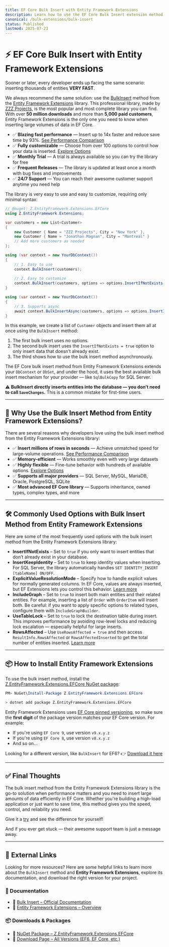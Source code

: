 ```yaml
---
title: EF Core Bulk Insert with Entity Framework Extensions
description: Learn how to use the EF Core Bulk Insert extension method from Entity Framework Extensions to efficiently insert thousands of entities into your database.
canonical: /bulk-extensions/bulk-insert
status: Published
lastmod: 2025-07-23
---
```


# ⚡ EF Core Bulk Insert with Entity Framework Extensions

Sooner or later, every developer ends up facing the same scenario: inserting thousands of entities **VERY FAST**.

We always recommend the same solution: use the [BulkInsert](https://entityframework-extensions.net/bulk-insert) method from the [Entity Framework Extensions](https://entityframework-extensions.net/) library. This professional library, made by [ZZZ Projects](https://zzzprojects.com/), is the most popular and most complete library you can find. With over **50 million downloads** and more than **5,000 paid customers**, Entity Framework Extensions is the only one you need to know when inserting large volumes of data in EF Core.

* ✅ **Blazing fast performance** — Insert up to 14x faster and reduce save time by 93%. [See Performance Comparison](https://entityframework-extensions.net/bulk-insert#performance-comparison)
* ✅ **Fully customizable** — Choose from over 100 options to control how your data is inserted. [Explore Options](https://entityframework-extensions.net/bulk-insert#bulk-insert-options)
* ✅ **Monthly Trial** — A trial is always available so you can try the library for free
* ✅ **Frequent Releases** — The library is updated at least once a month with bug fixes and improvements
* ✅ **24/7 Support** — You can reach their awesome customer support anytime you need help

The library is very easy to use and easy to customize, requiring only minimal syntax:

```csharp
// @nuget: Z.EntityFramework.Extensions.EFCore
using Z.EntityFramework.Extensions;

var customers = new List<Customer>
{
    new Customer { Name = "ZZZ Projects", City = "New York" },
    new Customer { Name = "Jonathan Magnan", City = "Montreal" }
    // Add more customers as needed
};

using (var context = new YourDbContext())
{
    // 1. Easy to use
    context.BulkInsert(customers);
    
    // 2. Easy to customize
    context.BulkInsert(customers, options => options.InsertIfNotExists = true);
}

using (var context = new YourDbContext())
{
    // 3. Supports async
    await context.BulkInsertAsync(customers, options => options.InsertIfNotExists = true);
}
```

In this example, we create a list of `Customer` objects and insert them all at once using the `BulkInsert` method:

1. The first bulk insert uses no options.
2. The second bulk insert uses the `InsertIfNotExists = true` option to only insert data that doesn’t already exist.
3. The third shows how to use the bulk insert method asynchronously.

The EF Core bulk insert method from Entity Framework Extensions extends your `DbContext` or `DbSet`, and under the hood, it uses the best available bulk insert mechanism for your provider — like `SqlBulkCopy` for SQL Server.

⚠️ **BulkInsert directly inserts entities into the database — you don’t need to call `SaveChanges`.** This is a common mistake for first-time users.

---

## 🚀 Why Use the Bulk Insert Method from Entity Framework Extensions?

There are several reasons why developers love using the bulk insert method from the Entity Framework Extensions library:

* ✅ **Insert millions of rows in seconds** — Achieve unmatched speed for large-volume operations. [See Performance Comparison](https://entityframework-extensions.net/bulk-insert#performance-comparison)
* ✅ **Memory-efficient** — Works smoothly even with very large datasets
* ✅ **Highly flexible** — Fine-tune behavior with hundreds of available options. [Explore Options](https://entityframework-extensions.net/bulk-insert#bulk-insert-options)
* ✅ **Supports all major providers** — SQL Server, MySQL, MariaDB, Oracle, PostgreSQL, SQLite
* ✅ **Most advanced EF Core library** — Supports inheritance, owned types, complex types, and more

---

## 🛠️ Commonly Used Options with Bulk Insert Method from Entity Framework Extensions

Here are some of the most frequently used options with the bulk insert method from the Entity Framework Extensions library:

* **InsertIfNotExists** – Set to `true` if you only want to insert entities that don’t already exist in your database.
* **InsertKeepIdentity** – Set to `true` to keep identity values when inserting. For SQL Server, the library automatically handles `SET IDENTITY_INSERT [tableName] ON/OFF`.
* **ExplicitValueResolutionMode** – Specify how to handle explicit values for normally generated columns. In EF Core, values are always inserted, but EF Extensions lets you control this behavior. [Learn more](https://entityframework-extensions.net/explicit-value-resolution-mode)
* **IncludeGraph** – Set to `true` to insert both main entities and their related entities. For example, inserting a list of `Order` with `OrderItem` will insert both.
  Be careful: if you want to apply specific options to related types, configure them with `IncludeGraphBuilder`.
* **UseTableLock** – Set to `true` to lock the destination table during insert. This improves performance by avoiding row-level locks and reducing lock escalation — especially helpful for large inserts.
* **RowsAffected** – Use `UseRowsAffected = true` and then access `ResultInfo.RowsAffected` or `RowsAffectedInserted` to get the total number of entities inserted. [Learn more](https://entityframework-extensions.net/rows-affected)

---

## 📦 How to Install Entity Framework Extensions

To use the bulk insert method, install the [Z.EntityFramework.Extensions.EFCore NuGet package](https://www.nuget.org/packages/Z.EntityFramework.Extensions.EFCore/):

```powershell
PM> NuGet\Install-Package Z.EntityFramework.Extensions.EFCore
```

```bash
> dotnet add package Z.EntityFramework.Extensions.EFCore
```

Entity Framework Extensions uses [EF Core pinned versioning](https://entityframework-extensions.net/efcore-pinned-versioning), so make sure the **first digit** of the package version matches your EF Core version. For example:

* If you're using `EF Core 9`, use version `v9.x.y.z`
* If you're using `EF Core 8`, use version `v8.x.y.z`
* And so on...

Looking for a different version, like `BulkInsert` for EF6?
👉 [Download it here](https://entityframework-extensions.net/download)

---

## ✅ Final Thoughts

The bulk insert method from the Entity Framework Extensions library is the go-to solution when performance matters and you need to insert large amounts of data efficiently in EF Core. Whether you're building a high-load application or just want to save time, this method gives you the speed, control, and reliability you need.

Give it a [try](https://entityframework-extensions.net/) and see the difference for yourself!

And if you ever get stuck — their awesome support team is just a message away.

---

## 🔗 External Links

Looking for more resources? Here are some helpful links to learn more about the `BulkInsert` method and **Entity Framework Extensions**, explore its documentation, and download the right version for your project.

### 📘 Documentation

* 🔗 [Bulk Insert – Official Documentation](https://entityframework-extensions.net/bulk-insert)
* 🔗 [Entity Framework Extensions – Overview](https://entityframework-extensions.net/)

### 📦 Downloads & Packages

* 🔗 [NuGet Package – Z.EntityFramework.Extensions.EFCore](https://www.nuget.org/packages/Z.EntityFramework.Extensions.EFCore)
* 🔗 [Download Page – All Versions (EF6, EF Core, etc.)](https://entityframework-extensions.net/download)